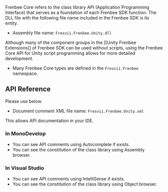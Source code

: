 Frenbee Core refers to the class library API (Application Programming Interface) that serves as a foundation of each Frenbee SDK function.
The DLL file with the following file name included in the Frenbee SDK is its entity.

* Assembly file name:  `Fresvii.Frenbee.Unity.dll`

Although many of the component groups in the [[Unity Frenbee Extensions]] of Frenbee SDK can be used without scripts, using the Frenbee Core API for Unity script programming allows for more detailed development. 

* Many Frenbee Core types are defined in the `Fresvii.Frenbee` namespace.

## API Reference

Please use below.

* Document comment XML file name: `Fresvii.Frenbee.Unity.xml`

This allows API documentation in your IDE.

### In MonoDevelop

* You can see API comments using Autocomplete if exists.
* You can see the constitution of the class library using Assembly browser.

### In Visual Studio

* You can see API comments using IntelliSense if exists.
* You can see the constitution of the class library using Object browser.

